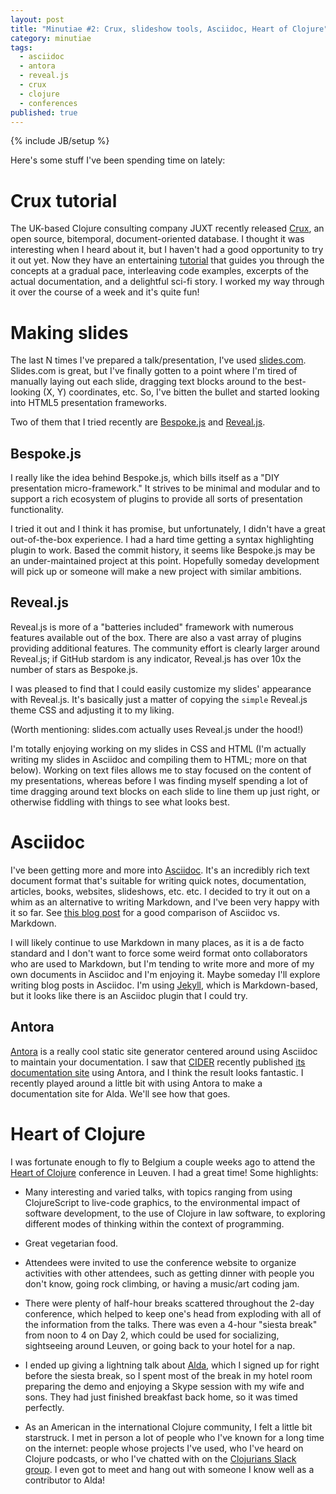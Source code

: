 ```yaml
---
layout: post
title: "Minutiae #2: Crux, slideshow tools, Asciidoc, Heart of Clojure"
category: minutiae
tags:
  - asciidoc
  - antora
  - reveal.js
  - crux
  - clojure
  - conferences
published: true
---
```


{% include JB/setup %}

Here's some stuff I've been spending time on lately:

# Crux tutorial

The UK-based Clojure consulting company JUXT recently released [Crux][crux], an
open source, bitemporal, document-oriented database. I thought it was
interesting when I heard about it, but I haven't had a good opportunity to try
it out yet. Now they have an entertaining [tutorial][crux-tutorial] that guides
you through the concepts at a gradual pace, interleaving code examples, excerpts
of the actual documentation, and a delightful sci-fi story. I worked my way
through it over the course of a week and it's quite fun!

# Making slides

The last N times I've prepared a talk/presentation, I've used
[slides.com][slides.com]. Slides.com is great, but I've finally gotten to a
point where I'm tired of manually laying out each slide, dragging text blocks
around to the best-looking (X, Y) coordinates, etc. So, I've bitten the bullet
and started looking into HTML5 presentation frameworks.

Two of them that I tried recently are [Bespoke.js][bespoke] and
[Reveal.js][reveal].

## Bespoke.js

I really like the idea behind Bespoke.js, which bills itself as a "DIY
presentation micro-framework." It strives to be minimal and modular and to
support a rich ecosystem of plugins to provide all sorts of presentation
functionality.

I tried it out and I think it has promise, but unfortunately, I didn't have a
great out-of-the-box experience. I had a hard time getting a syntax highlighting
plugin to work. Based the commit history, it seems like Bespoke.js may be an
under-maintained project at this point. Hopefully someday development will pick
up or someone will make a new project with similar ambitions.

## Reveal.js

Reveal.js is more of a "batteries included" framework with numerous features
available out of the box. There are also a vast array of plugins providing
additional features. The community effort is clearly larger around Reveal.js; if
GitHub stardom is any indicator, Reveal.js has over 10x the number of stars as
Bespoke.js.

I was pleased to find that I could easily customize my slides' appearance with
Reveal.js.  It's basically just a matter of copying the `simple` Reveal.js theme
CSS and adjusting it to my liking.

(Worth mentioning: slides.com actually uses Reveal.js under the hood!)

I'm totally enjoying working on my slides in CSS and HTML (I'm actually writing
my slides in Asciidoc and compiling them to HTML; more on that below).
Working on text files allows me to stay focused on the content of my
presentations, whereas before I was finding myself spending a lot of time
dragging around text blocks on each slide to line them up just right, or
otherwise fiddling with things to see what looks best.

# Asciidoc

I've been getting more and more into [Asciidoc][asciidoc]. It's an incredibly
rich text document format that's suitable for writing quick notes,
documentation, articles, books, websites, slideshows, etc. etc. I decided to try
it out on a whim as an alternative to writing Markdown, and I've been very happy
with it so far. See [this blog post][adoc-over-md] for a good comparison of
Asciidoc vs. Markdown.

I will likely continue to use Markdown in many places, as it is a de facto
standard and I don't want to force some weird format onto collaborators who are
used to Markdown, but I'm tending to write more and more of my own documents in
Asciidoc and I'm enjoying it. Maybe someday I'll explore writing blog posts in
Asciidoc. I'm using [Jekyll][jekyll], which is Markdown-based, but it looks like
there is an Asciidoc plugin that I could try.

## Antora

[Antora][antora] is a really cool static site generator centered around using
Asciidoc to maintain your documentation. I saw that [CIDER][cider] recently
published [its documentation site][cider-docs] using Antora, and I think the
result looks fantastic. I recently played around a little bit with using Antora
to make a documentation site for Alda. We'll see how that goes.

# Heart of Clojure

I was fortunate enough to fly to Belgium a couple weeks ago to attend the [Heart
of Clojure][heartofclojure] conference in Leuven. I had a great time! Some
highlights:

* Many interesting and varied talks, with topics ranging from using ClojureScript to
  live-code graphics, to the environmental impact of software development, to
  the use of Clojure in law software, to exploring different modes of thinking
  within the context of programming.

* Great vegetarian food.

* Attendees were invited to use the conference website to organize activities
  with other attendees, such as getting dinner with people you don't know, going
  rock climbing, or having a music/art coding jam.

* There were plenty of half-hour breaks scattered throughout the 2-day
  conference, which helped to keep one's head from exploding with all of the
  information from the talks. There was even a 4-hour "siesta break" from noon
  to 4 on Day 2, which could be used for socializing, sightseeing around Leuven,
  or going back to your hotel for a nap.

* I ended up giving a lightning talk about [Alda][alda], which I signed up for
  right before the siesta break, so I spent most of the break in my hotel room
  preparing the demo and enjoying a Skype session with my wife and sons. They
  had just finished breakfast back home, so it was timed perfectly.

* As an American in the international Clojure community, I felt a little bit
  starstruck. I met in person a lot of people who I've known for a long time on
  the internet: people whose projects I've used, who I've heard on Clojure
  podcasts, or who I've chatted with on the [Clojurians Slack
  group][clojurians]. I even got to meet and hang out with someone I know well
  as a contributor to Alda!

[crux]: https://juxt.pro/crux/
[crux-tutorial]: https://juxt.pro/blog/posts/crux-tutorial-setup.html
[slides.com]: https://slides.com/
[bespoke]: http://markdalgleish.com/projects/bespoke.js/
[reveal]: https://revealjs.com
[asciidoc]: http://asciidoc.org/
[adoc-over-md]: https://www.makeuseof.com/tag/compare-markup-language-asciidoc-markdown/
[jekyll]: https://jekyllrb.com/
[antora]: https://antora.org/
[cider]: https://cider.mx/
[cider-docs]: https://docs.cider.mx
[heartofclojure]: https://heartofclojure.eu
[clojurians]: https://clojurians.herokuapp.com/
[alda]: https://alda.io
